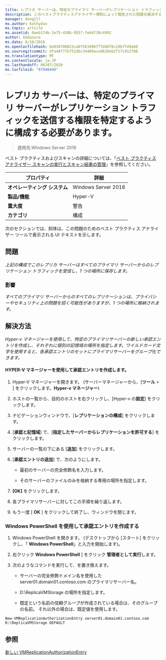 ```yaml
---
title: レプリカ サーバーは、特定のプライマリ サーバーがレプリケーション トラフィックを送信する権限を特定するように構成する必要があります。
description: このベストプラクティスアナライザー規則によって報告された問題を解決するための手順を示します。
manager: dongill
ms.author: kathydav
ms.topic: article
ms.assetid: 0aeb1f4b-2e75-430b-9557-fe64738c4992
author: kbdazure
ms.date: 8/16/2016
ms.openlocfilehash: be830780023ca07563d967f7d46f6c2db7749a68
ms.sourcegitcommit: dfa48f77b751dbc34409aced628eb2f17c912f08
ms.translationtype: MT
ms.contentlocale: ja-JP
ms.lasthandoff: 08/07/2020
ms.locfileid: "87948440"
---
```

# <a name="replica-servers-should-be-configured-to-identify-specific-primary-servers-authorized-to-send-replication-traffic"></a>レプリカ サーバーは、特定のプライマリ サーバーがレプリケーション トラフィックを送信する権限を特定するように構成する必要があります。

>適用先:Windows Server 2016

ベスト プラクティスおよびスキャンの詳細については、「[ベスト プラクティス アナライザー スキャンの実行とスキャン結果の管理](https://go.microsoft.com/fwlink/p/?LinkID=223177)」を参照してください。

|プロパティ|詳細|
|-|-|
|**オペレーティング システム**|Windows Server 2016|
|**製品/機能**|Hyper-V|
|**重大度**|警告|
|**カテゴリ**|構成|

次のセクションでは、斜体は、この問題のためのベスト プラクティス アナライザー ツールで表示される UI テキストを示します。

## <a name="issue"></a>問題
*上記の構成でこのレプリカ サーバーはすべてのプライマリ サーバーからのレプリケーション トラフィックを受信し、1 つの場所に保存します。*

### <a name="impact"></a>影響
*すべてのプライマリ サーバーからのすべてのレプリケーションは、プライバシーやセキュリティ上の問題を招く可能性がありますが、1 つの場所に格納されます。*

## <a name="resolution"></a>解決方法
*Hyper-v マネージャーを使用して、特定のプライマリサーバーの新しい承認エントリを作成し、それぞれに個別の記憶域の場所を指定します。ワイルドカード文字を使用すると、各承認エントリのセットにプライマリサーバーをグループ化できます。*

#### <a name="create-authorization-entries-using-hyper-v-manager"></a>HYPER-V マネージャーを使用して承認エントリを作成します。

1.  Hyper-V マネージャーを開きます。 (サーバーマネージャーから、[**ツール**  >  ] をクリックします。**Hyper-v マネージャー**)

2.  ホストの一覧から、目的のホストを右クリックし、[Hyper-v の**設定**] をクリックします。

3.  ナビゲーションウィンドウで、[**レプリケーションの構成**] をクリックします。

4.  [**承認と記憶域**] で、[**指定したサーバーからレプリケーションを許可する**] をクリックします。

5.  サーバーの一覧の下にある [**追加**] をクリックします。

6.  [**承認エントリの追加**] で、次のようにします。

    -   最初のサーバーの完全修飾名を入力します。

    -   そのサーバーのファイルのみを格納する専用の場所を指定します。

7.  **[OK]** をクリックします。

8.  各プライマリサーバーに対してこの手順を繰り返します。

9. もう一度 [ **OK** ] をクリックして終了し、ウィンドウを閉じます。

### <a name="create-authorization-entries-using-windows-powershell"></a>Windows PowerShell を使用して承認エントリを作成する

1.  Windows PowerShell を開きます。 (デスクトップから [スタート] をクリックし、「 **Windows PowerShell**」と入力を開始します)。

2.  右クリック **Windows PowerShell** ] をクリック **管理者として実行**します。

3.  次のようなコマンドを実行して、を置き換えます。

    -   サーバーの完全修飾ドメイン名を使用した server01.domain01.contoso.com のプライマリサーバー名。

    -   D:\ReplicaVMStorage の場所を指定します。

    -   既定という名前の信頼グループが作成されている場合は、そのグループの名前。 それ以外の場合は、既定値を使用します。

```
New-VMReplicationAuthorizationEntry server01.domain01.contoso.com D:\ReplicaVMStorage DEFAULT
```

## <a name="see-also"></a>参照
[新しい VMReplicationAuthorizationEntry](https://technet.microsoft.com/library/hh848606.aspx)



